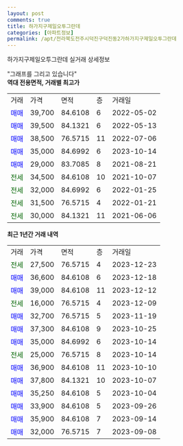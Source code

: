 ```yaml
---
layout: post
comments: true
title: 하가지구제일오투그란데
categories: [아파트정보]
permalink: /apt/전라북도전주시덕진구덕진동2가하가지구제일오투그란데
---
```


하가지구제일오투그란데 실거래 상세정보

<script type="text/javascript">
  google.charts.load('current', {'packages':['line', 'corechart']});
  google.charts.setOnLoadCallback(drawChart);

  function drawChart() {
    var data = new google.visualization.DataTable();
    data.addColumn('date', '거래일');
    data.addColumn('number', "매매");
    data.addColumn('number', "전세");
    data.addColumn('number', "전매");

    data.addRows([[new Date(Date.parse("2023-12-23")), null, 27500, null], [new Date(Date.parse("2023-12-18")), 36600, null, null], [new Date(Date.parse("2023-12-12")), 39000, null, null], [new Date(Date.parse("2023-12-09")), null, 16000, null], [new Date(Date.parse("2023-11-19")), 32700, null, null], [new Date(Date.parse("2023-10-25")), 37300, null, null], [new Date(Date.parse("2023-10-14")), 35000, null, null], [new Date(Date.parse("2023-10-14")), null, 25000, null], [new Date(Date.parse("2023-10-10")), 36900, null, null], [new Date(Date.parse("2023-10-07")), 37800, null, null], [new Date(Date.parse("2023-10-04")), 35250, null, null], [new Date(Date.parse("2023-09-26")), 33900, null, null], [new Date(Date.parse("2023-09-14")), 35900, null, null], [new Date(Date.parse("2023-09-08")), 32000, null, null]]);

    var options = {
      hAxis: {
        format: 'yyyy/MM/dd'
      },    
      lineWidth: 0,
      pointsVisible: true,    
      title: '최근 1년간 유형별 실거래가 분포',
      legend: { position: 'bottom' }
    };

    var formatter = new google.visualization.NumberFormat({pattern:'###,###'} );
    formatter.format(data, 1);
    formatter.format(data, 2);
    
    setTimeout(function() {
        var chart = new google.visualization.LineChart(document.getElementById('columnchart_material'));
        chart.draw(data, (options));
        document.getElementById('loading').style.display = 'none';
    }, 200);
  }
</script>


<div id="loading" style="z-index:20; display: block; margin-left: 0px">"그래프를 그리고 있습니다"</div>
<div id="columnchart_material" style="width: 95%; margin-left: 0px; display: block"></div>
<!-- contents start -->
<b>역대 전용면적, 거래별 최고가</b>
<table class="sortable">
    <tr>
      <td>거래</td>
      <td>가격</td>
      <td>면적</td>
      <td>층</td>
      <td>거래일</td>
    </tr>
        <tr>
          <td><a style="color: blue">매매</a></td>
          <td>39,700</td>
          <td>84.6108</td>
          <td>6</td>
          <td>2022-05-02</td>
        </tr>            <tr>
          <td><a style="color: blue">매매</a></td>
          <td>39,500</td>
          <td>84.1321</td>
          <td>6</td>
          <td>2022-05-13</td>
        </tr>            <tr>
          <td><a style="color: blue">매매</a></td>
          <td>38,500</td>
          <td>76.5715</td>
          <td>11</td>
          <td>2022-07-06</td>
        </tr>            <tr>
          <td><a style="color: blue">매매</a></td>
          <td>35,000</td>
          <td>84.6992</td>
          <td>6</td>
          <td>2023-10-14</td>
        </tr>            <tr>
          <td><a style="color: blue">매매</a></td>
          <td>29,000</td>
          <td>83.7085</td>
          <td>8</td>
          <td>2021-08-21</td>
        </tr>        
        <tr>
              <td><a style="color: darkgreen">전세</a></td>
              <td>34,500</td>
              <td>84.6108</td>
              <td>10</td>
              <td>2021-10-07</td>
            </tr>            <tr>
              <td><a style="color: darkgreen">전세</a></td>
              <td>32,000</td>
              <td>84.6992</td>
              <td>6</td>
              <td>2022-01-25</td>
            </tr>            <tr>
              <td><a style="color: darkgreen">전세</a></td>
              <td>31,500</td>
              <td>76.5715</td>
              <td>4</td>
              <td>2022-01-21</td>
            </tr>            <tr>
              <td><a style="color: darkgreen">전세</a></td>
              <td>30,000</td>
              <td>84.1321</td>
              <td>11</td>
              <td>2021-06-06</td>
            </tr>        
    
</table>

<b>최근 1년간 거래 내역</b>

<table class="sortable">
    <tr>
      <td>거래</td>
      <td>가격</td>
      <td>면적</td>
      <td>층</td>
      <td>거래일</td>
    </tr>
    <tr>
      <td><a style="color: darkgreen">전세</a></td>
      <td>27,500</td>
      <td>76.5715</td>
      <td>4</td>
      <td>2023-12-23</td>
    </tr>          <tr>
      <td><a style="color: blue">매매</a></td>
      <td>36,600</td>
      <td>84.6108</td>
      <td>6</td>
      <td>2023-12-18</td>
    </tr>          <tr>
      <td><a style="color: blue">매매</a></td>
      <td>39,000</td>
      <td>84.6108</td>
      <td>11</td>
      <td>2023-12-12</td>
    </tr>          <tr>
      <td><a style="color: darkgreen">전세</a></td>
      <td>16,000</td>
      <td>76.5715</td>
      <td>4</td>
      <td>2023-12-09</td>
    </tr>          <tr>
      <td><a style="color: blue">매매</a></td>
      <td>32,700</td>
      <td>76.5715</td>
      <td>5</td>
      <td>2023-11-19</td>
    </tr>          <tr>
      <td><a style="color: blue">매매</a></td>
      <td>37,300</td>
      <td>84.6108</td>
      <td>9</td>
      <td>2023-10-25</td>
    </tr>          <tr>
      <td><a style="color: blue">매매</a></td>
      <td>35,000</td>
      <td>84.6992</td>
      <td>6</td>
      <td>2023-10-14</td>
    </tr>          <tr>
      <td><a style="color: darkgreen">전세</a></td>
      <td>25,000</td>
      <td>76.5715</td>
      <td>8</td>
      <td>2023-10-14</td>
    </tr>          <tr>
      <td><a style="color: blue">매매</a></td>
      <td>36,900</td>
      <td>84.6108</td>
      <td>11</td>
      <td>2023-10-10</td>
    </tr>          <tr>
      <td><a style="color: blue">매매</a></td>
      <td>37,800</td>
      <td>84.1321</td>
      <td>10</td>
      <td>2023-10-07</td>
    </tr>          <tr>
      <td><a style="color: blue">매매</a></td>
      <td>35,250</td>
      <td>84.6108</td>
      <td>5</td>
      <td>2023-10-04</td>
    </tr>          <tr>
      <td><a style="color: blue">매매</a></td>
      <td>33,900</td>
      <td>84.6108</td>
      <td>5</td>
      <td>2023-09-26</td>
    </tr>          <tr>
      <td><a style="color: blue">매매</a></td>
      <td>35,900</td>
      <td>84.6108</td>
      <td>7</td>
      <td>2023-09-14</td>
    </tr>          <tr>
      <td><a style="color: blue">매매</a></td>
      <td>32,000</td>
      <td>76.5715</td>
      <td>7</td>
      <td>2023-09-08</td>
    </tr>      </table>
<!-- contents end -->    


